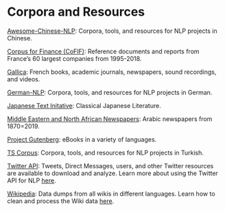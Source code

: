 # Corpora and Resources

[Awesome-Chinese-NLP](https://github.com/crownpku/Awesome-Chinese-NLP): Corpora, tools, and resources for NLP projects in Chinese.

[Corpus for Finance (CoFIF)](https://github.com/CoFiF/Corpus): Reference documents and reports from France’s 60 largest companies from 1995-2018.

[Gallica](https://gallica.bnf.fr/accueil/en/content/accueil-en?mode=desktop): French books, academic journals, newspapers, sound recordings, and videos.

[German-NLP](https://github.com/adbar/German-NLP): Corpora, tools, and resources for NLP projects in German. 

[Japanese Text Initative](http://jti.lib.virginia.edu/japanese/index.html): Classical Japanese Literature.

[Middle Eastern and North African Newspapers](https://gpa.eastview.com/crl/mena/?a=p&p=home&e=-------en-25--1--img-txIN----------): Arabic newspapers from 1870=2019.

[Project Gutenberg](http://gutenberg.org/): eBooks in a variety of languages.

[TS Corpus](https://tscorpus.com/): Corpora, tools, and resources for NLP projects in Turkish.

[Twitter API](https://developer.twitter.com/en/docs): Tweets, Direct Messages, users, and other Twitter resources are available to download and analyze. Learn more about using the Twitter API for NLP [here](https://medium.com/analytics-vidhya/tweet-analytics-using-nlp-f83b9f7f7349).

[Wikipedia](https://dumps.wikimedia.org/): Data dumps from all wikis in different languages. Learn how to clean and process the Wiki data [here](https://towardsdatascience.com/pre-processing-a-wikipedia-dump-for-nlp-model-training-a-write-up-3b9176fdf67).
